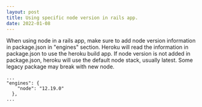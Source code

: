```yaml
---
layout: post
title: Using specific node version in rails app.
date: 2022-01-08
---
```


When using node in a rails app, make sure to add node version information in package.json in "engines" section. Heroku will read the information in package.json to use the heroku build app. If node version is not added in package.json, heroku will use the default node stack, usually latest. Some legacy package may break with new node. 


```
...
"engines": {
    "node": "12.19.0"
  },
...
```
        